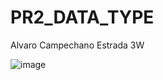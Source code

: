 # PR2_DATA_TYPE
Alvaro Campechano Estrada 3W

![image](https://github.com/user-attachments/assets/5d4782d4-bc68-443d-9261-24802a560078)
